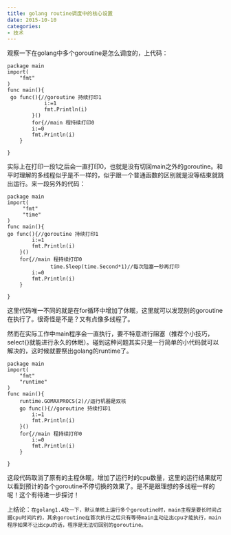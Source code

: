 ```yaml
---
title: golang routine调度中的核心设置
date: 2015-10-10
categories:
- 技术
---
```

观察一下在golang中多个goroutine是怎么调度的，上代码：

    package main
    import(
        "fmt"
    )
    func main(){
     go func(){//goroutine 持续打印1
                i:=1
                fmt.Println(i)
            }()
            for{//main 程持续打印0
            i:=0
            fmt.Println(i)
        }
   
    }
实际上在打印一段1之后会一直打印0，也就是没有切回main之外的goroutine。和平时理解的多线程似乎是不一样的，似乎跟一个普通函数的区别就是没等结束就跳出运行。来一段另外的代码：

    package main
    import(
         "fmt"
         "time"
    )
    func main(){
    go func(){//goroutine 持续打印1
            i:=1
            fmt.Println(i)
        }()
        for{//main 程持续打印0
                  time.Sleep(time.Second*1)//每次阻塞一秒再打印
            i:=0
            fmt.Println(i)
        }
    
    }
这里代码唯一不同的就是在for循环中增加了休眠，这里就可以发现别的goroutine在执行了。很奇怪是不是？又有点像多线程了。

然而在实际工作中main程序会一直执行，要不特意进行阻塞（推荐个小技巧，select{}就能进行永久的休眠）。碰到这种问题其实只是一行简单的小代码就可以解决的，这时候就要祭出golang的runtime了。

    package main
    import(
        "fmt"
        "runtime"
    )
    func main(){
        runtime.GOMAXPROCS(2)//运行机器是双核
        go func(){//goroutine 持续打印1
            i:=1
            fmt.Println(i)
        }()
        for{//main 程持续打印0
            i:=0
            fmt.Println(i)
        }
   
    }
这段代码取消了原有的主程休眠，增加了运行时的cpu数量，这里的运行结果就可以看到预计的各个goroutine不停切换的效果了。是不是跟理想的多线程一样的呢！这个有待进一步探讨！

上结论：`在golang1.4及一下，默认单核上运行多个goroutine时，main主程是要长时间占据cpu时间片的，其余goroutine在首次执行之后只有等待main主动让出cpu才能执行，main程序如果不让出cpu的话，程序是无法切回别的goroutine。`
